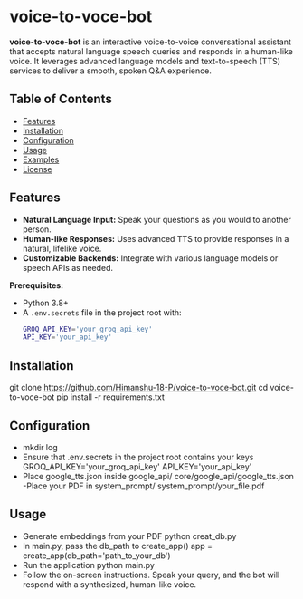 # voice-to-voce-bot

**voice-to-voce-bot** is an interactive voice-to-voice conversational assistant that accepts natural language speech queries and responds in a human-like voice. It leverages advanced language models and text-to-speech (TTS) services to deliver a smooth, spoken Q&A experience.

## Table of Contents

- [Features](#features)
- [Installation](#installation)
- [Configuration](#configuration)
- [Usage](#usage)
- [Examples](#examples)
- [License](#license)

## Features

- **Natural Language Input:** Speak your questions as you would to another person.
- **Human-like Responses:** Uses advanced TTS to provide responses in a natural, lifelike voice.
- **Customizable Backends:** Integrate with various language models or speech APIs as needed.

**Prerequisites:**
- Python 3.8+
- A `.env.secrets` file in the project root with:
  ```bash
  GROQ_API_KEY='your_groq_api_key'
  API_KEY='your_api_key'

## Installation
git clone https://github.com/Himanshu-18-P/voice-to-voce-bot.git
cd voice-to-voce-bot
pip install -r requirements.txt

## Configuration
- mkdir log
- Ensure that .env.secrets in the project root contains your keys
  GROQ_API_KEY='your_groq_api_key'
  API_KEY='your_api_key'
- Place google_tts.json inside google_api/
  core/google_api/google_tts.json
-Place your PDF in system_prompt/
  system_prompt/your_file.pdf

## Usage

- Generate embeddings from your PDF
  python creat_db.py
- In main.py, pass the db_path to create_app()
  app = create_app(db_path='path_to_your_db')
- Run the application
  python main.py
- Follow the on-screen instructions. Speak your query, and the bot will respond with a synthesized, human-like voice.

